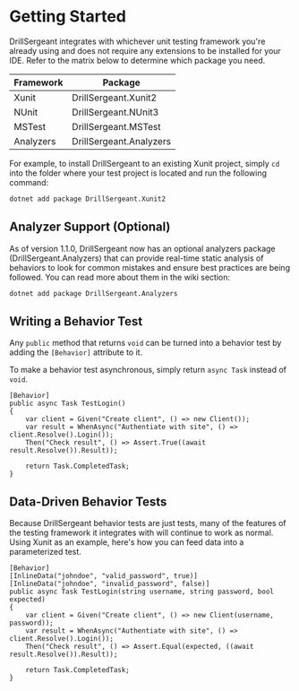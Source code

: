 # Getting Started

DrillSergeant integrates with whichever unit testing framework you're already using and does not require any extensions to be installed for your IDE. Refer to the matrix below to determine which package you need.

| Framework | Package                 |
| --------- | ----------------------- |
| Xunit     | DrillSergeant.Xunit2    |
| NUnit     | DrillSergeant.NUnit3    |
| MSTest    | DrillSergeant.MSTest    |
| Analyzers | DrillSergeant.Analyzers |

For example, to install DrillSergeant to an existing Xunit project, simply `cd` into the folder where your test project is located and run the following command:

```sh
dotnet add package DrillSergeant.Xunit2
```

## Analyzer Support (Optional)

As of version 1.1.0, DrillSergeant now has an optional analyzers package (DrillSergeant.Analyzers) that can provide real-time static analysis of behaviors to look for common mistakes and ensure best practices are being followed. You can read more about them in the wiki section:

```sh
dotnet add package DrillSergeant.Analyzers
```

## Writing a Behavior Test

Any `public` method that returns `void` can be turned into a behavior test by adding the `[Behavior]` attribute to it.

<Notes>To make a behavior test asynchronous, simply return `async Task` instead of `void`.</Notes>

```CSharp
[Behavior]
public async Task TestLogin()
{
    var client = Given("Create client", () => new Client());
    var result = WhenAsync("Authentiate with site", () => client.Resolve().Login());
    Then("Check result", () => Assert.True((await result.Resolve()).Result));

    return Task.CompletedTask;
}
```

## Data-Driven Behavior Tests

Because DrillSergeant behavior tests are just tests, many of the features of the testing framework it integrates with will continue to work as normal. Using Xunit as an example, here's how you can feed data into a parameterized test.

```CSharp
[Behavior]
[InlineData("johndoe", "valid_password", true)]
[InlineData("johndoe", "invalid_password", false)]
public async Task TestLogin(string username, string password, bool expected)
{
    var client = Given("Create client", () => new Client(username, password));
    var result = WhenAsync("Authentiate with site", () => client.Resolve().Login());
    Then("Check result", () => Assert.Equal(expected, ((await result.Resolve()).Result));

    return Task.CompletedTask;
}
```
